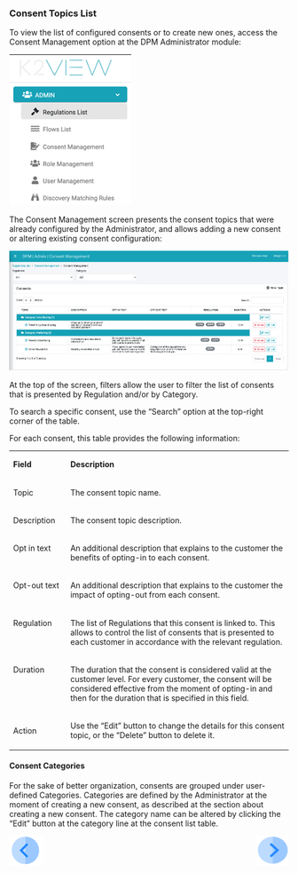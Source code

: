 ### Consent Topics List

To view the list of configured consents or to create new ones, access the Consent Management option at the DPM Administrator module:

 ![image](/articles/DPM/images/Figure_62_Consent_Management_Menu_Item.png)

The Consent Management screen presents the consent topics that were already configured by the Administrator, and allows adding a new consent or altering existing consent configuration: 

 ![image](/articles/DPM/images/Figure_63_Consent_Management_Configuration_Screen.png)

At the top of the screen, filters allow the user to filter the list of consents that is presented by Regulation and/or by Category.

To search a specific consent, use the “Search” option at the top-right corner of the table. 

For each consent, this table provides the following information:

<table>
<tbody>
<tr>
<td width="103">
<p><strong>Field</strong></p>
</td>
<td width="700" valign="top">
<p><strong>Description</strong></p>
</td>
</tr>
<tr>
<td width="103" valign="top">
<p>Topic</p>
</td>
<td width="700" valign="top">
<p>The consent topic name.</p>
</td>
</tr>
<tr>
<td width="103" valign="top">
<p>Description</p>
</td>
<td width="700" valign="top">
<p>The consent topic description.</p>
</td>
</tr>
<tr>
<td width="103" valign="top">
<p>Opt in text</p>
</td>
<td width="700" valign="top">
<p>An additional description that explains to the customer the benefits of opting-in to each consent.</p>
</td>
</tr>
<tr>
<td width="103" valign="top">
<p>Opt-out text</p>
</td>
<td width="700" valign="top">
<p>An additional description that explains to the customer the impact of opting-out from each consent.</p>
</td>
</tr>
<tr>
<td width="103" valign="top">
<p>Regulation</p>
</td>
<td width="700">
<p>The list of Regulations that this consent is linked to. This allows to control the list of consents that is presented to each customer in accordance with the relevant regulation.</p>
</td>
</tr>
<tr>
<td width="103" valign="top">
<p>Duration</p>
</td>
<td width="700" valign="top">
<p>The duration that the consent is considered valid at the customer level. For every customer, the consent will be considered effective from the moment of opting-in and then for the duration that is specified in this field.</p>
</td>
</tr>
<tr>
<td width="103">
<p>Action</p>
</td>
<td width="700">
<p>Use the &ldquo;Edit&rdquo; button to change the details for this consent topic, or the &ldquo;Delete&rdquo; button to delete it.</p>
</td>
</tr>
</tbody>
</table>



#### Consent Categories

For the sake of better organization, consents are grouped under user-defined Categories. Categories are defined by the Administrator at the moment of creating a new consent, as described at the section about creating a new consent. The category name can be altered by clicking the “Edit” button at the category line at the consent list table.

[![Previous](/articles/DPM/images/Previous.png)](/articles/DPM/08_Consent_Management/02_Consent_Configuration.md)[<img align="right" width="60" height="54" src="/articles/DPM/images/Next.png">](/articles/DPM/08_Consent_Management_Overview/04_New_Consent_Topic.md)

